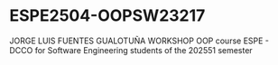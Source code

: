 # ESPE2504-OOPSW23217
JORGE LUIS FUENTES GUALOTUÑA WORKSHOP OOP course ESPE - DCCO for Software Engineering students of the 202551 semester
